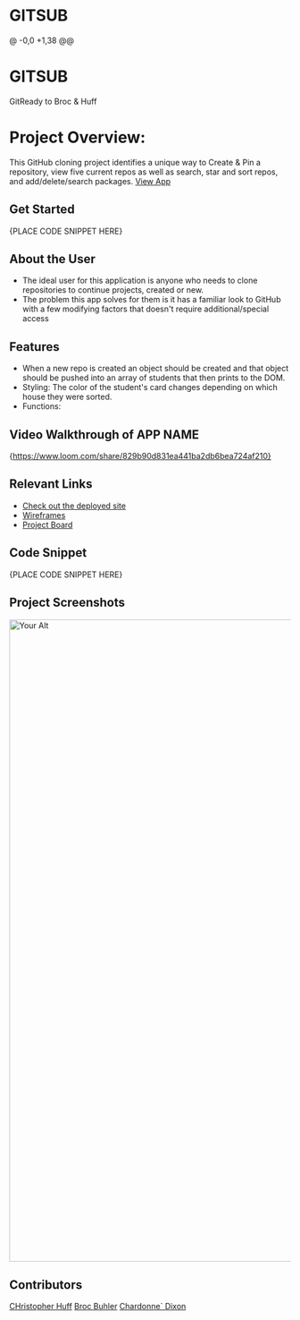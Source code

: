 # GITSUB 
@ -0,0 +1,38 @@
# GITSUB 
GitReady to Broc & Huff 

# Project Overview:
This GitHub cloning project identifies a unique way to Create & Pin a repository, view five current repos as well as search, star and sort repos, and add/delete/search packages. 
[View App](https://github.com/nss-evening-cohort-30/get-ready-to-broc-and-huff-GitSub/tree/main)

## Get Started <!-- OPTIONAL, but doesn't hurt -->
{PLACE CODE SNIPPET HERE}

## About the User <!-- This is a scaled down user persona -->
- The ideal user for this application is anyone who needs to clone repositories to continue projects, created or new. 
- The problem this app solves for them is it has a familiar look to GitHub with a few modifying factors that doesn't require additional/special access 


## Features <!-- List your app features using bullets! Do NOT use a paragraph. No one will read that! -->
- When a new repo is created an object should be created and that object should be pushed into an array of students that then prints to the DOM.
- Styling: The color of the student's card changes depending on which house they were sorted.
- Functions:

## Video Walkthrough of APP NAME <!-- A loom link is sufficient -->
{https://www.loom.com/share/829b90d831ea441ba2db6bea724af210}

## Relevant Links <!-- Link to all the things that are required outside of the ones that have their own section -->
- [Check out the deployed site](https://github.com/nss-evening-cohort-30/get-ready-to-broc-and-huff-GitSub.git)
- [Wireframes](#your-link)
- [Project Board](https://docs.google.com/document/d/1_SAccxlg-NbKKFdBFR25SXMiGUhE_MWE-AKN7sotWQg/edit?usp=sharing)

## Code Snippet <!-- OPTIONAL, but doesn't hurt -->
{PLACE CODE SNIPPET HERE}

## Project Screenshots <!-- These can be inside of your project. Look at the repos from class and see how the images are included in the readme -->
<img width="1148" alt="Your Alt" src="your-link.png">

## Contributors
[CHristopher Huff](https://github.com/your-github-url)
[Broc Buhler](https://github.com/your-github-url)
[Chardonne` Dixon](https://github.com/your-ChardonneD)
